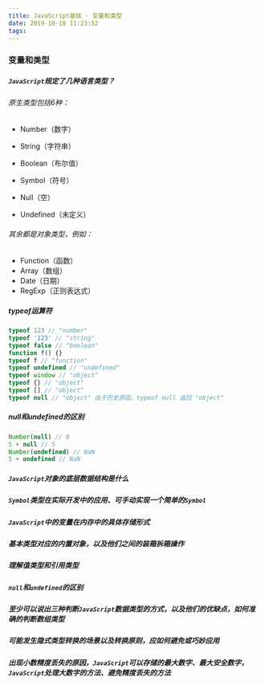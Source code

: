```yaml
---
title: JavaScript基础 - 变量和类型
date: 2019-10-18 11:23:52
tags:
---
```


### 变量和类型

##### `JavaScript`规定了几种语言类型？

###### 原生类型包括6种：

- Number（数字）

- String（字符串）

- Boolean（布尔值）

- Symbol（符号）

- Null（空）

- Undefined（未定义）

###### 其余都是对象类型，例如：

- Function（函数）
- Array（数组）
- Date（日期）
- RegExp（正则表达式）

##### typeof运算符

```javascript
typeof 123 // "number"
typeof '123' // "string"
typeof false // "boolean"
function f() {}
typeof f // "function"
typeof undefined // "undefined"
typeof window // "object"
typeof {} // "object"
typeof [] // "object"
typeof null // "object" 由于历史原因，typeof null 返回 "object"
```

##### null和undefined的区别

```javascript
Number(null) // 0
5 + null // 5
Number(undefined) // NaN
5 + undefined // NaN
```


##### `JavaScript`对象的底层数据结构是什么

##### `Symbol`类型在实际开发中的应用、可手动实现一个简单的`Symbol`

##### `JavaScript`中的变量在内存中的具体存储形式

##### 基本类型对应的内置对象，以及他们之间的装箱拆箱操作

##### 理解值类型和引用类型

##### `null`和`undefined`的区别

##### 至少可以说出三种判断`JavaScript`数据类型的方式，以及他们的优缺点，如何准确的判断数组类型

##### 可能发生隐式类型转换的场景以及转换原则，应如何避免或巧妙应用

##### 出现小数精度丢失的原因，`JavaScript`可以存储的最大数字、最大安全数字，`JavaScript`处理大数字的方法、避免精度丢失的方法

